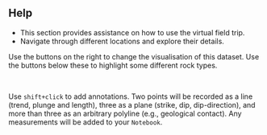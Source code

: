 
## Help

- This section provides assistance on how to use the virtual field trip.
- Navigate through different locations and explore their details.

Use the buttons on the right to change the visualisation of this dataset. Use the buttons below these to highlight some different rock types.

&nbsp;
&nbsp;

Use `shift+click` to add annotations. Two points will be recorded as a line (trend, plunge and length), three as a plane (strike, dip, dip-direction), and more than three as an arbitrary polyline (e.g., geological contact). Any measurements will be added to your `Notebook`.
